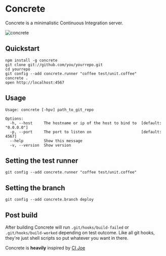 # Concrete
Concrete is a minimalistic Continuous Integration server.

![concrete](http://dl.dropbox.com/u/1152970/concrete_screenshot_hi.png)

## Quickstart
    npm install -g concrete
    git clone git://github.com/you/yourrepo.git
    cd yourrepo
    git config --add concrete.runner "coffee test/unit.coffee"
    concrete .
    open http://localhost:4567

## Usage
    Usage: concrete [-hpv] path_to_git_repo

    Options:
      -h, --host     The hostname or ip of the host to bind to  [default: "0.0.0.0"]
      -p, --port     The port to listen on                      [default: 4567]
      --help         Show this message
      -v, --version  Show version

## Setting the test runner
    git config --add concrete.runner "coffee test/unit.coffee"

## Setting the branch
    git config --add concrete.branch deploy

## Post build
After building Concrete will run `.git/hooks/build-failed` or `.git/hooks/build-worked` depending on test outcome. Like all git hooks, they're just shell scripts so put whatever you want in there.


Concrete is **heavily** inspired by [CI Joe](https://github.com/defunkt/cijoe)
